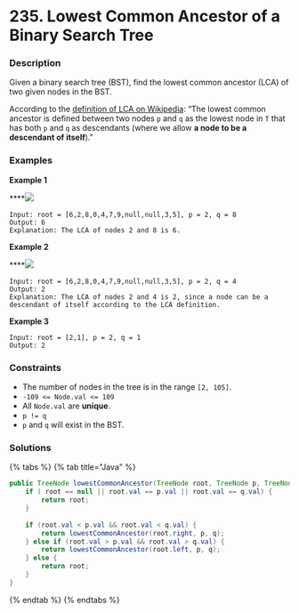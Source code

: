 # 235. Lowest Common Ancestor of a Binary Search Tree

### Description

Given a binary search tree \(BST\), find the lowest common ancestor \(LCA\) of two given nodes in the BST.

According to the [definition of LCA on Wikipedia](https://en.wikipedia.org/wiki/Lowest_common_ancestor): “The lowest common ancestor is defined between two nodes `p` and `q` as the lowest node in `T` that has both `p` and `q` as descendants \(where we allow **a node to be a descendant of itself**\).”

### Examples

**Example 1**

\*\*\*\*![](https://assets.leetcode.com/uploads/2018/12/14/binarysearchtree_improved.png)

```text
Input: root = [6,2,8,0,4,7,9,null,null,3,5], p = 2, q = 8
Output: 6
Explanation: The LCA of nodes 2 and 8 is 6.
```

**Example 2**

\*\*\*\*![](https://assets.leetcode.com/uploads/2018/12/14/binarysearchtree_improved.png)

```text
Input: root = [6,2,8,0,4,7,9,null,null,3,5], p = 2, q = 4
Output: 2
Explanation: The LCA of nodes 2 and 4 is 2, since a node can be a descendant of itself according to the LCA definition.
```

**Example 3**

```text
Input: root = [2,1], p = 2, q = 1
Output: 2
```

### **Constraints**

* The number of nodes in the tree is in the range `[2, 105]`.
* `-109 <= Node.val <= 109`
* All `Node.val` are **unique**.
* `p != q`
* `p` and `q` will exist in the BST.

### Solutions

{% tabs %}
{% tab title="Java" %}
```java
public TreeNode lowestCommonAncestor(TreeNode root, TreeNode p, TreeNode q) {
    if ( root == null || root.val == p.val || root.val == q.val) {
        return root;
    }
    
    if (root.val < p.val && root.val < q.val) {
        return lowestCommonAncestor(root.right, p, q);
    } else if (root.val > p.val && root.val > q.val) {
        return lowestCommonAncestor(root.left, p, q);
    } else {
        return root;
    }
}
```
{% endtab %}
{% endtabs %}

